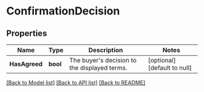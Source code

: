 # ConfirmationDecision

## Properties
Name | Type | Description | Notes
------------ | ------------- | ------------- | -------------
**HasAgreed** | **bool** | The buyer&#x27;s decision to the displayed terms. | [optional] [default to null]

[[Back to Model list]](../README.md#documentation-for-models) [[Back to API list]](../README.md#documentation-for-api-endpoints) [[Back to README]](../README.md)

